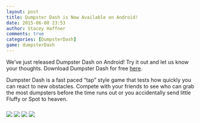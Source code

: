 ```yaml
---
layout: post
title: Dumpster Dash is Now Available on Android!
date: 2015-06-08 23:53
author: Stacey Haffner
comments: true
categories: [DumpsterDash]
game: dumpsterDash
---
```

We’ve just released Dumpster Dash on Android! Try it out and let us know your thoughts.  Download Dumpster Dash for free <a href="https://play.google.com/store/apps/details?id=com.WhatUpGames.DumpsterDash" target="_blank"> here</a>.

Dumpster Dash is a fast paced “tap” style game that tests how quickly you can react to new obstacles. Compete with your friends to see who can grab the most dumpsters before the time runs out or you accidentally send little Fluffy or Spot to heaven.

<img src="{{site.base}}/dumpsterDash/2015-06-08/0_Tablet_StartScreen.png" class="img-responsive img-thumbnail" /> 
<img src="{{site.base}}/dumpsterDash/2015-06-08/1_Tablet_CollectDumpsters.png" class="img-responsive img-thumbnail"  style="margin-top:10px;"/>
<img src="{{site.base}}/dumpsterDash/2015-06-08/2_Tablet_AddTime.png" class="img-responsive img-thumbnail"  style="margin-top:10px;"/>
<img src="{{site.base}}/dumpsterDash/2015-06-08/4_Tablet_GameOver.png" class="img-responsive img-thumbnail" style="margin-top:10px;" />

